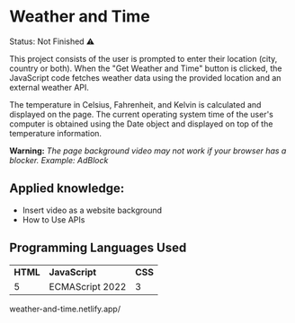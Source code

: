 # 
<h1>Weather and Time</h1>

Status: Not Finished ⚠️

This project consists of the user is prompted to enter their location (city, country or both).
When the "Get Weather and Time" button is clicked, the JavaScript code fetches weather data using the provided location and an external weather API. 

The temperature in Celsius, Fahrenheit, and Kelvin is calculated and displayed on the page.
The current operating system time of the user's computer is obtained using the Date object and displayed on top of the temperature information.

**Warning:** *The page background video may not work if your browser has a blocker. Example: AdBlock*


<h2>Applied knowledge:</h2>

+ Insert video as a website background
+ How to Use APIs


<h2>Programming Languages Used</h2>
<table>
<tr>
<td><strong>HTML</strong></td>
<td><strong>JavaScript</strong></td>
<td><strong>CSS</strong></td>
</tr>
<tr>
<td>5</td>
<td>ECMAScript 2022</td>
<td>3</td>
</tr>
</table>
weather-and-time.netlify.app/
